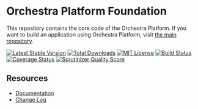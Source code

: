 Orchestra Platform Foundation
==============

This repository contains the core code of the Orchestra Platform. If you want to build an application using Orchestra Platform, visit [the main repository](https://github.com/orchestral/platform).

[![Latest Stable Version](https://img.shields.io/github/release/orchestral/foundation.svg?style=flat)](https://packagist.org/packages/orchestra/foundation)
[![Total Downloads](https://img.shields.io/packagist/dt/orchestra/foundation.svg?style=flat)](https://packagist.org/packages/orchestra/foundation)
[![MIT License](https://img.shields.io/packagist/l/orchestra/foundation.svg?style=flat)](https://packagist.org/packages/orchestra/foundation)
[![Build Status](https://img.shields.io/travis/orchestral/foundation/3.1.svg?style=flat)](https://travis-ci.org/orchestral/foundation)
[![Coverage Status](https://img.shields.io/coveralls/orchestral/foundation/3.1.svg?style=flat)](https://coveralls.io/r/orchestral/foundation?branch=3.1)
[![Scrutinizer Quality Score](https://img.shields.io/scrutinizer/g/orchestral/foundation/3.1.svg?style=flat)](https://scrutinizer-ci.com/g/orchestral/foundation/)

## Resources

* [Documentation](http://orchestraplatform.com/docs/latest)
* [Change Log](http://orchestraplatform.com/docs/latest/components/foundation/changes#v3-1)

